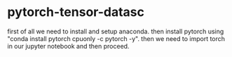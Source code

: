 # pytorch-tensor-datasc
first of all we need to install and setup anaconda. 
then install pytorch using "conda install pytorch cpuonly -c pytorch -y".
then we need to import torch in our jupyter notebook and then proceed.
